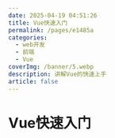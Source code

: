 ```yaml
---
date: 2025-04-19 04:51:26
title: Vue快速入门
permalink: /pages/e1485a
categories:
  - web开发
  - 前端
  - Vue
coverImg: /banner/5.webp
description: 讲解Vue的快速上手
article: false
---
```


# Vue快速入门